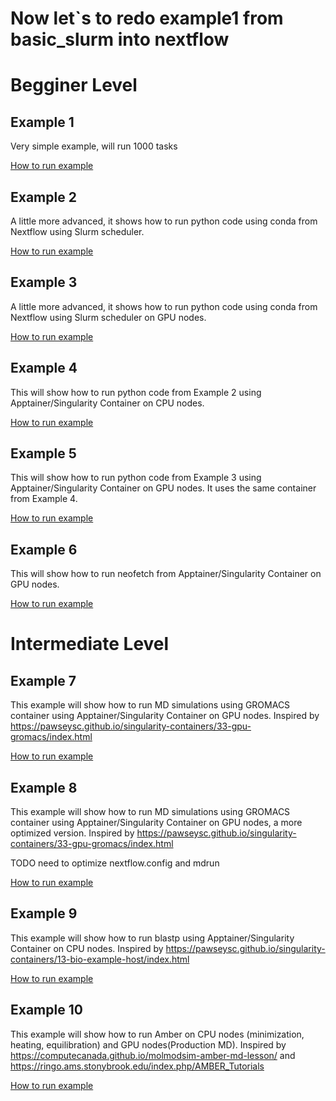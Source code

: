 # Now let`s to redo example1 from basic_slurm into nextflow


# Begginer Level

## Example 1 

Very simple example, will run 1000 tasks

[How to run example](./example1_unix_commands/README.md)


## Example 2

A little more advanced, it shows how to run python code using conda from Nextflow using Slurm scheduler.

[How to run example](./example2_conda_python/README.md)


## Example 3

A little more advanced, it shows how to run python code using conda from Nextflow using Slurm scheduler on GPU nodes.

[How to run example](./example3_gpu_conda_python/README.md)

## Example 4

This will show how to run python code from Example 2 using Apptainer/Singularity Container on CPU nodes.

[How to run example](./example4/README.md)



## Example 5

This will show how to run python code from Example 3 using Apptainer/Singularity Container on GPU nodes.
It uses the same container from Example 4.

[How to run example](./example5/README.md)




## Example 6

This will show how to run neofetch from Apptainer/Singularity Container on GPU nodes.

[How to run example](./example6/README.md)



# Intermediate Level


## Example 7
This example will show how to run MD simulations using GROMACS container using  Apptainer/Singularity Container on GPU nodes.
Inspired by https://pawseysc.github.io/singularity-containers/33-gpu-gromacs/index.html


[How to run example](./example7/README.md)


## Example 8
This example will show how to run MD simulations using GROMACS container using  Apptainer/Singularity Container on GPU nodes, a more optimized version.
Inspired by https://pawseysc.github.io/singularity-containers/33-gpu-gromacs/index.html

TODO need to optimize nextflow.config and mdrun

[How to run example](./example8/README.md)




## Example 9

This example will show how to run blastp  using  Apptainer/Singularity Container on CPU nodes.
Inspired by https://pawseysc.github.io/singularity-containers/13-bio-example-host/index.html

[How to run example](./example9/README.md)


## Example 10 


This example will show how to run Amber on  CPU nodes (minimization, heating, equilibration) and GPU nodes(Production MD).
Inspired by https://computecanada.github.io/molmodsim-amber-md-lesson/  and https://ringo.ams.stonybrook.edu/index.php/AMBER_Tutorials

[How to run example](./example10/README.md)



